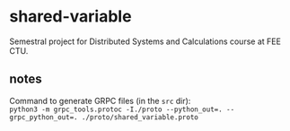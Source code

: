 # shared-variable
Semestral project for Distributed Systems and Calculations course at FEE CTU.

## notes
Command to generate GRPC files (in the `src` dir):\
`python3 -m grpc_tools.protoc -I./proto --python_out=. --grpc_python_out=. ./proto/shared_variable.proto`